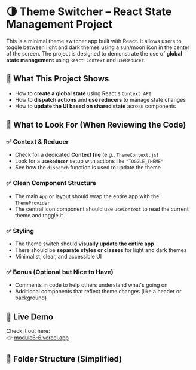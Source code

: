# 🌗 Theme Switcher – React State Management Project

This is a minimal theme switcher app built with React. It allows users to toggle between light and dark themes using a sun/moon icon in the center of the screen. The project is designed to demonstrate the use of **global state management** using `React Context` and `useReducer`.

## 🧠 What This Project Shows

- How to **create a global state** using React's `Context API`
- How to **dispatch actions** and **use reducers** to manage state changes
- How to **update the UI based on shared state** across components

## 🧪 What to Look For (When Reviewing the Code)

### ✅ Context & Reducer
- Check for a dedicated **Context file** (e.g., `ThemeContext.js`)
- Look for a **`useReducer`** setup with actions like `"TOGGLE_THEME"`
- See how the `dispatch` function is used to update the theme

### ✅ Clean Component Structure
- The main `App` or layout should wrap the entire app with the `ThemeProvider`
- The central icon component should use `useContext` to read the current theme and toggle it

### ✅ Styling
- The theme switch should **visually update the entire app**
- There should be **separate styles or classes** for light and dark themes
- Minimalist, clear, and accessible UI

### ✅ Bonus (Optional but Nice to Have)
- Comments in code to help others understand what's going on
- Additional components that reflect theme changes (like a header or background)

## 🔗 Live Demo

Check it out here:  
👉 [module6-6.vercel.app](https://module6-6.vercel.app)

## 📁 Folder Structure (Simplified)

